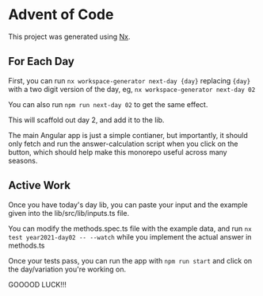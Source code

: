 # Advent of Code

This project was generated using [Nx](https://nx.dev).

## For Each Day

First, you can run `nx workspace-generator next-day {day}` replacing `{day}` with a two digit version of the day, eg, `nx workspace-generator next-day 02`

You can also run `npm run next-day 02` to get the same effect.

This will scaffold out day 2, and add it to the lib.

The main Angular app is just a simple contianer, but importantly, it should only fetch and run the answer-calculation script when you click on the button, which should help make this monorepo useful across many seasons.

## Active Work

Once you have today's day lib, you can paste your input and the example given into the lib/src/lib/inputs.ts file.

You can modify the methods.spec.ts file with the example data, and run `nx test year2021-day02 -- --watch` while you implement the actual answer in methods.ts

Once your tests pass, you can run the app with `npm run start` and click on the day/variation you're working on.

GOOOOD LUCK!!!
